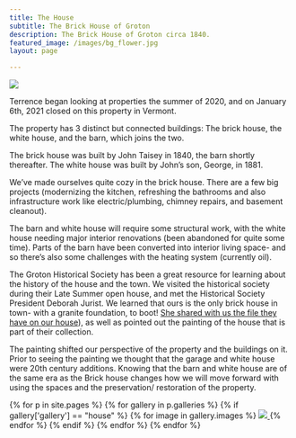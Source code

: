 ```yaml
---
title: The House
subtitle: The Brick House of Groton 
description: The Brick House of Groton circa 1840.
featured_image: /images/bg_flower.jpg
layout: page

---
```


![](/images/house_summer_2021.jpg)

Terrence began looking at properties the summer of 2020, and on January 6th, 2021 closed on this property in Vermont. 

The property has 3 distinct but connected buildings: The brick house, the white house, and the barn, which joins the two. 

The brick house was built by John Taisey in 1840, the barn shortly thereafter. The white house was built by John’s son, George, in 1881. 

We’ve made ourselves quite cozy in the brick house. There are a few big projects (modernizing the kitchen, refreshing the bathrooms and also infrastructure work like electric/plumbing, chimney repairs, and basement cleanout). 

The barn and white house will require some structural work, with the white house needing major interior renovations (been abandoned for quite some time). Parts of the barn have been converted into interior living space- and so there’s also some challenges with the heating system (currently oil).  

The Groton Historical Society has been a great resource for learning about the history of the house and the town. We visited the historical society during their Late Summer open house, and met the Historical Society President Deborah Jurist. We learned that ours is the only brick house in town- with a granite foundation, to boot! [She shared with us the file they have on our house](/docs/the_brick_house_of_groton.pdf)), as well as pointed out the painting of the house that is part of their collection. 

The painting shifted our perspective of the property and the buildings on it. Prior to seeing the painting we thought that the garage and white house were 20th century additions. Knowing that the barn and white house are of the same era as the Brick house changes how we will move forward with using the spaces and the preservation/ restoration of the property. 

<div class="gallery" data-columns="3">
{% for p in site.pages %}
  {% for gallery in p.galleries %}
    {% if gallery['gallery'] == "house" %}
      {% for image in gallery.images %}
        <a href="/{{ site.gallery.dir }}/{{ gallery['gallery'] }}/{{ image.src }}"
            data-pswp-width="{{ image.display_dimensions.width }}" 
            data-pswp-height="{{ image.display_dimensions.height }}"
            ><img src="/{{ site.gallery.dir }}/{{ gallery['gallery'] }}/thumbs/{{ image.src }}" />
        </a>
      {% endfor %}
    {% endif %}
  {% endfor %}
{% endfor %}
</div>
